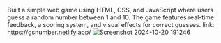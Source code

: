 Built a simple web game using HTML, CSS, and JavaScript where users guess a random number between 1 and 10. The game features real-time feedback, a scoring system, and visual effects for correct guesses.
link: https://gsnumber.netlify.app/
![Screenshot 2024-10-20 191246](https://github.com/user-attachments/assets/fda3e3d3-afc9-46d7-a2e9-19fba1517b76)
